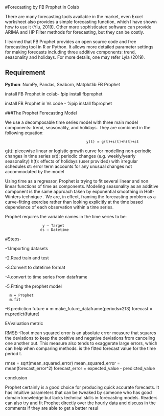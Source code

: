 #Forecasting by FB Prophet in Colab

There are many forecasting tools available in the market, even Excel worksheet also provides a simple forecasting function, which I have shown how to use it (Yiu, 2019). Other more sophisticated software can provide ARIMA and HP Filter methods for forecasting, but they can be costly.

I learned that FB Prophet provides an open source code and free forecasting tool in R or Python. It allows more detailed parameter settings for making forecasts including three additive components: trend, seasonality and holidays. For more details, one may refer Lyla (2019).

## Requirement
**Python**: 
          NumPy, 
          Pandas, 
          Seaborn, 
          Matplotlib
          FB Prophet

install FB Prophet  in colab-
!pip install fbprophet

install FB Prophet  in Vs code -
%pip install fbprophet

###The Prophet Forecasting Model

We use a decomposable time series model with three main model components: trend, seasonality, and holidays. They are combined in the following equation:

                                         y(t) = g(t)+s(t)+h(t)+εt

g(t): piecewise linear or logistic growth curve for modelling non-periodic changes in time series
s(t): periodic changes (e.g. weekly/yearly seasonality)
h(t): effects of holidays (user provided) with irregular schedules
εt: error term accounts for any unusual changes not accommodated by the model

Using time as a regressor, Prophet is trying to fit several linear and non linear functions of time as components. Modeling seasonality as an additive component is the same approach taken by exponential smoothing in Holt-Winters technique . We are, in effect, framing the forecasting problem as a curve-fitting exercise rather than looking explicitly at the time based dependence of each observation within a time series.

Prophet requires the variable names in the time series to be:

                     y – Target
                    ds – Datetime
 
 #Steps-
 
 -1.Importing datasets
  
  -2.Read train and test
  
  -3.Convert to datetime format
  
  -4.convert to time series from dataframe
  
  -5.Fitting the prophet model
  
      m = Prophet
      m.fit
      
  -6.prediction
  future = m.make_future_dataframe(periods=213)
  forecast = m.predict(future)

  
    
EVvaluation metric 

RMSE:-Root mean squared error is an absolute error measure that squares the deviations to keep the positive and negative deviations from canceling one another out. This measure also tends to exaggerate large errors, which can help when comparing methods. is the fitted forecast value for the time period t.

rmse = sqrt(mean_squared_error)
mean_squared_error = mean(forecast_error^2)
forecast_error = expected_value - predicted_value



conclusion

Prophet certainly is a good choice for producing quick accurate forecasts. It has intuitive parameters that can be tweaked by someone who has good domain knowledge but lacks technical skills in forecasting models. Readers can also try and fit Prophet directly over the hourly data and discuss in the comments if they are able to get a better resul


